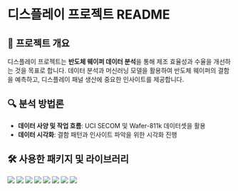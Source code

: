 # 디스플레이 프로젝트 README

## 🎯 프로젝트 개요
디스플레이 프로젝트는 **반도체 웨이퍼 데이터 분석**을 통해 제조 효율성과 수율을 개선하는 것을 목표로 합니다. 데이터 분석과 머신러닝 모델을 활용하여 반도체 웨이퍼의 결함을 예측하고, 디스플레이 패널 생산에 중요한 인사이트를 제공합니다.

## 🔍 분석 방법론
- **데이터 사양 및 작업 흐름**: UCI SECOM 및 Wafer-811k 데이터셋을 활용
- **데이터 시각화**: 결함 패턴과 인사이트 파악을 위한 시각화 진행

## 🛠 사용한 패키지 및 라이브러리
<img src="https://img.shields.io/badge/Python-3776AB?style=for-the-badge&logo=Python&logoColor=white"> <img src="https://img.shields.io/badge/github-181717?style=for-the-badge&logo=github&logoColor=white"> <img src="https://img.shields.io/badge/git-F05032?style=for-the-badge&logo=git&logoColor=white"> <img src="https://img.shields.io/badge/Django-092E20?style=for-the-badge&logo=Django&logoColor=white"> <img src="https://img.shields.io/badge/mysql-4479A1?style=for-the-badge&logo=mysql&logoColor=white"> <img src="https://img.shields.io/badge/DBeaver-382923?style=for-the-badge&logo=DBeaver&logoColor=white"> <img src="https://img.shields.io/badge/Jupyter-F37626?style=for-the-badge&logo=Jupyter&logoColor=white"> <img src="https://img.shields.io/badge/scikitlearn-F7931E?style=for-the-badge&logo=scikitlearn&logoColor=white">

